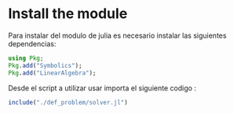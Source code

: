 # Install the module


Para instalar del modulo de julia es necesario instalar las siguientes dependencias:
```julia
using Pkg; 
Pkg.add("Symbolics"); 
Pkg.add("LinearAlgebra");

```

Desde el script a utilizar usar importa el siguiente codigo :

```julia
include("./def_problem/solver.jl")

```



